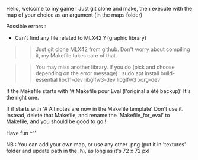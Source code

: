 Hello, welcome to my game !
Just git clone and make, then execute with the map of your choice as an argument (in the maps folder)

Possible errors :
* Can't find any file related to MLX42 ? (graphic library)
>> Just git clone MLX42 from github. Don't worry about compiling it, my Makefile takes care of that.

>> You may miss another library. If you do (pick and choose depending on the error message) :
sudo apt install build-essential libx11-dev libglfw3-dev libglfw3 xorg-dev'

If the Makefile starts with
'# Makefile pour Eval (l'original a été backup)'
It's the right one.

If if starts with
'# All notes are now in the Makefile template'
Don't use it.
Instead, delete that Makefile, and rename the 'Makefile_for_eval' to Makefile, and you should be good to go !

Have fun ^^'

NB : You can add your own map, or use any other .png (put it in 'textures' folder and update path in the .h),
as long as it's 72 x 72 pxl
